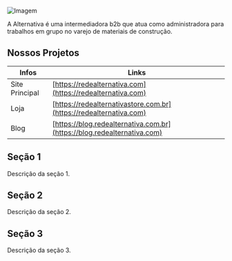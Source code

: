 ![Imagem](https://redealternativa.com/img/logo/logo.png)

A Alternativa é uma intermediadora b2b que atua como administradora para trabalhos em grupo no varejo de materiais de construção.

## Nossos Projetos

| Infos | Links |
| ------ | ------ |
| Site Principal | [https://redealternativa.com](https://redealternativa.com) |
| Loja | [https://redealternativastore.com.br](https://redealternativa.com) |
| Blog | [https://blog.redealternativa.com.br](https://blog.redealternativa.com) |

## Seção 1

Descrição da seção 1.

## Seção 2

Descrição da seção 2.

## Seção 3

Descrição da seção 3.

